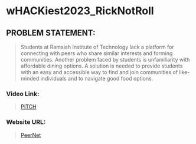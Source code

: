 # wHACKiest2023_RickNotRoll


## PROBLEM STATEMENT:
>Students at Ramaiah Institute of Technology lack a platform for connecting with peers who share similar interests and forming communities. Another problem faced by students is unfamiliarity with affordable dining options. A solution is needed to provide students with an easy and accessible way to find and join communities of like-minded individuals and to navigate good food options.



### Video Link:
>[PITCH](https://drive.google.com/drive/folders/1KIrj2c8Wc3GgquElu4S2fbglR3QeMt_A?usp=sharing)


### Website URL:
>[PeerNet](https://kxitij.github.io/wHACKiest2023_RickNotRoll/)

